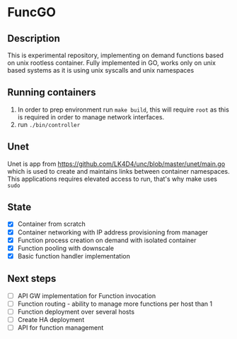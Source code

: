 # FuncGO
 
## Description

This is experimental repository, implementing on demand functions based on unix rootless container. Fully implemented in GO, works only on unix based systems as it is using unix syscalls and unix namespaces

## Running containers 

1. In order to prep environment run `make build`, this will require `root` as this is required in order to manage network interfaces.
1. run `./bin/controller` 

## Unet
 Unet is app from https://github.com/LK4D4/unc/blob/master/unet/main.go which is used to create and maintains links between container namespaces. This applications requires elevated access to run, that's why make uses `sudo`

## State

- [x] Container from scratch
- [x] Container networking with IP address provisioning from manager 
- [x] Function process creation on demand with isolated container
- [x] Function pooling with downscale
- [x] Basic function handler implementation

## Next steps

- [ ] API GW implementation for Function invocation
- [ ] Function routing - ability to manage more functions per host than 1
- [ ] Function deployment over several hosts
- [ ] Create HA deployment 
- [ ] API for function management 
